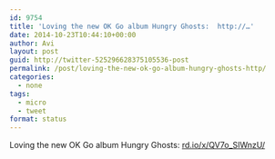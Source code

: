 ```yaml
---
id: 9754
title: 'Loving the new OK Go album Hungry Ghosts:  http://…'
date: 2014-10-23T10:44:10+00:00
author: Avi
layout: post
guid: http://twitter-525296628375105536-post
permalink: /post/loving-the-new-ok-go-album-hungry-ghosts-http/
categories:
  - none
tags:
  - micro
  - tweet
format: status
---
```

Loving the new OK Go album Hungry Ghosts: [rd.io/x/QV7o_SIWnzU/](http://rd.io/x/QV7o_SIWnzU/)